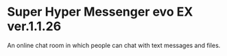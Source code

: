 # Super Hyper Messenger evo EX ver.1.1.26

An online chat room in which people can chat with text messages and files.
